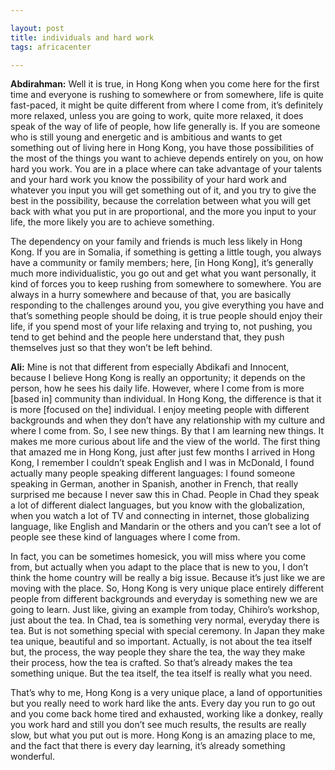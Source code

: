 ```yaml
---

layout: post
title: individuals and hard work
tags: africacenter

---
```


**Abdirahman:** Well it is true, in Hong Kong when you come here for the first time and everyone is rushing to somewhere or from somewhere, life is quite fast-paced, it might be quite different from where I come from, it’s definitely more relaxed, unless you are going to work, quite more relaxed, it does speak of the way of life of people, how life generally is. If you are someone who is still young and energetic and is ambitious and wants to get something out of living here in Hong Kong, you have those possibilities of the most of the things you want to achieve depends entirely on you, on how hard you work. You are in a place where can take advantage of your talents and your hard work you know the possibility of your hard work and whatever you input you will get something out of it, and you try to give the best in the possibility, because the correlation between what you will get back with what you put in are proportional, and the more you input to your life, the more likely you are to achieve something. 

The dependency on your family and friends is much less likely in Hong Kong. If you are in Somalia, if something is getting a little tough, you always have a community or family members; here, [in Hong Kong], it’s generally much more individualistic, you go out and get what you want personally, it kind of forces you to keep rushing from somewhere to somewhere. You are always in a hurry somewhere and because of that, you are basically responding to the challenges around you, you give everything you have and that’s something people should be doing, it is true people should enjoy their life, if you spend most of your life relaxing and trying to, not pushing, you tend to get behind and the people here understand that, they push themselves just so that they won’t be left behind. 

**Ali:** Mine is not that different from especially Abdikafi and Innocent, because I believe Hong Kong is really an opportunity; it depends on the person, how he sees his daily life. However, where I come from is more [based in] community than individual. In Hong Kong, the difference is that it is more [focused on the] individual. I enjoy meeting people with different backgrounds and when they don’t have any relationship with my culture and where I come from. So, I see new things. By that I am learning new things. It makes me more curious about life and the view of the world. The first thing that amazed me in Hong Kong, just after just few months I arrived in Hong Kong, I remember I couldn’t speak English and I was in McDonald, I found actually many people speaking different languages: I found someone speaking in German, another in Spanish, another in French, that really surprised me because I never saw this in Chad. People in Chad they speak a lot of different dialect languages, but you know with the globalization, when you watch a lot of TV and connecting in internet, those  globalizing language, like English and Mandarin or the others and you can’t see a lot of people see these kind of languages where I come from. 

In fact, you can be sometimes homesick, you will miss where you come from, but actually when you adapt to the place that is new to you, I don’t think the home country will be really a big issue. Because it’s just like we are moving with the place. So, Hong Kong is very unique place entirely different people from different backgrounds and everyday is something new we are going to learn. Just like, giving an example from today, Chihiro’s workshop, just about the tea. In Chad, tea is something very normal, everyday there is tea. But is not something special with special ceremony. In Japan they make tea unique, beautiful and so important. Actually, is not about the tea itself but, the process, the way people they share the tea, the way they make their process, how the tea is crafted. So that’s already makes the tea something unique. But the tea itself, the tea itself is really what you need. 

That’s why to me, Hong Kong is a very unique place, a land of opportunities but you really need to work hard like the ants. Every day you run to go out and you come back home tired and exhausted, working like a donkey, really you work hard and still you don’t see much results, the results are really slow, but what you put out is more. Hong Kong is an amazing place to me, and the fact that there is every day learning, it’s already something wonderful.



